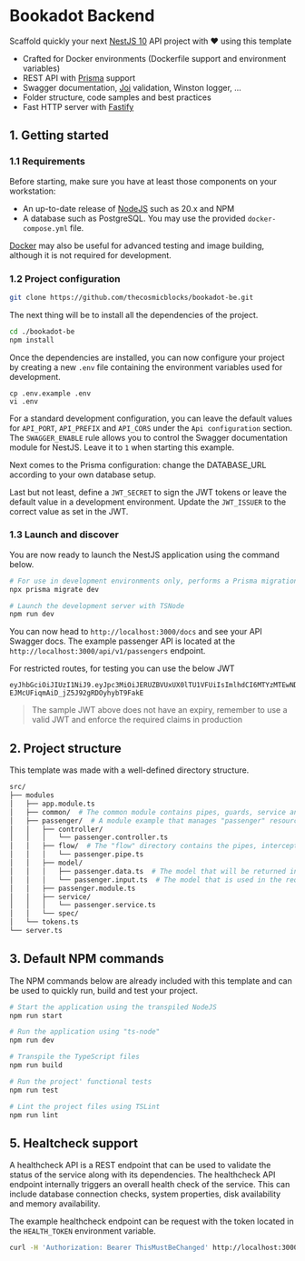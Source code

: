 
# Bookadot Backend

Scaffold quickly your next [NestJS 10](https://nestjs.com/) API project with 
❤️ using this template

- Crafted for Docker environments (Dockerfile support and environment variables)
- REST API with [Prisma](https://www.prisma.io/) support 
- Swagger documentation, [Joi](https://github.com/hapijs/joi) validation, Winston logger, ...
- Folder structure, code samples and best practices
- Fast HTTP server with [Fastify](https://fastify.dev/)

## 1. Getting started

### 1.1 Requirements

Before starting, make sure you have at least those components on your workstation:

- An up-to-date release of [NodeJS](https://nodejs.org/) such as 20.x and NPM
- A database such as PostgreSQL. You may use the provided `docker-compose.yml` file.

[Docker](https://www.docker.com/) may also be useful for advanced testing and image building, although it is not required for development.

### 1.2 Project configuration

``` sh
git clone https://github.com/thecosmicblocks/bookadot-be.git
```

The next thing will be to install all the dependencies of the project.

```sh
cd ./bookadot-be
npm install
```

Once the dependencies are installed, you can now configure your project by creating a new `.env` file containing the environment variables used for development.

```
cp .env.example .env
vi .env
```

For a standard development configuration, you can leave the default values for `API_PORT`, `API_PREFIX` and `API_CORS` under the `Api configuration` section. The `SWAGGER_ENABLE` rule allows you to control the Swagger documentation module for NestJS. Leave it to `1` when starting this example.

Next comes to the Prisma configuration: change the DATABASE_URL according to your own database setup.

Last but not least, define a `JWT_SECRET` to sign the JWT tokens or leave the default value in a development environment. Update the `JWT_ISSUER` to the correct value as set in the JWT. 

### 1.3 Launch and discover

You are now ready to launch the NestJS application using the command below.

```sh
# For use in development environments only, performs a Prisma migration
npx prisma migrate dev

# Launch the development server with TSNode
npm run dev
```

You can now head to `http://localhost:3000/docs` and see your API Swagger docs. The example passenger API is located at the `http://localhost:3000/api/v1/passengers` endpoint.

For restricted routes, for testing you can use the below JWT

```
eyJhbGciOiJIUzI1NiJ9.eyJpc3MiOiJERUZBVUxUX0lTU1VFUiIsImlhdCI6MTYzMTEwNDMzNCwicm9sZSI6InJlc3RyaWN0ZWQifQ.o2HcQBBpx-EJMcUFiqmAiD_jZ5J92gRDOyhybT9FakE
```

> The sample JWT above does not have an expiry, remember to use a valid JWT and enforce the required claims in production

## 2. Project structure

This template was made with a well-defined directory structure.

```sh
src/
├── modules
│   ├── app.module.ts
│   ├── common/  # The common module contains pipes, guards, service and provider used in the whole application
│   ├── passenger/  # A module example that manages "passenger" resources
│   │   ├── controller/
│   │   │   └── passenger.controller.ts
│   │   ├── flow/  # The "flow" directory contains the pipes, interceptors and everything that may change the request or response flow
│   │   │   └── passenger.pipe.ts
│   │   ├── model/
│   │   │   ├── passenger.data.ts  # The model that will be returned in the response
│   │   │   └── passenger.input.ts  # The model that is used in the request
│   │   ├── passenger.module.ts
│   │   ├── service/
│   │   │   └── passenger.service.ts
│   │   └── spec/
│   └── tokens.ts
└── server.ts
```

## 3. Default NPM commands

The NPM commands below are already included with this template and can be used to quickly run, build and test your project.

```sh
# Start the application using the transpiled NodeJS
npm run start

# Run the application using "ts-node"
npm run dev

# Transpile the TypeScript files
npm run build

# Run the project' functional tests
npm run test

# Lint the project files using TSLint
npm run lint
```

## 5. Healtcheck support

A healthcheck API is a REST endpoint that can be used to validate the status of the service along with its dependencies. The healthcheck API endpoint internally triggers an overall health check of the service. This can include database connection checks, system properties, disk availability and memory availability.

The example healthcheck endpoint can be request with the token located in the `HEALTH_TOKEN` environment variable.

```sh
curl -H 'Authorization: Bearer ThisMustBeChanged' http://localhost:3000/api/v1/health
```
